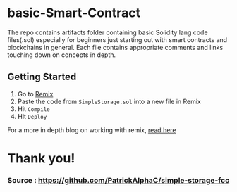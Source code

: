 # basic-Smart-Contract

The repo contains artifacts folder containing basic Solidity lang code files(.sol) especially for beginners just starting out with smart contracts and blockchains in general.
Each file contains appropriate comments and links touching down on concepts in depth.

## Getting Started

1. Go to [Remix](https://remix.ethereum.org/)
2. Paste the code from `SimpleStorage.sol` into a new file in Remix
3. Hit `Compile`
4. Hit `Deploy`

For a more in depth blog on working with remix, [read here](https://docs.chain.link/docs/deploy-your-first-contract/)

# Thank you!

### Source : https://github.com/PatrickAlphaC/simple-storage-fcc

